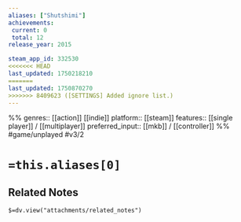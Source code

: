```yaml
---
aliases: ["Shutshimi"]
achievements:
 current: 0
 total: 12
release_year: 2015

steam_app_id: 332530
<<<<<<< HEAD
last_updated: 1750218210
=======
last_updated: 1750870270
>>>>>>> 8409623 ([SETTINGS] Added ignore list.)
---
```

%%
genres:: [[action]] [[indie]]
platform:: [[steam]]
features:: [[single player]] / [[multiplayer]]
preferred_input:: [[mkb]] / [[controller]]
%%
#game/unplayed
#v3/2

# `=this.aliases[0]`
## Related Notes
`$=dv.view("attachments/related_notes")`